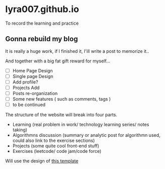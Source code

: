 # lyra007.github.io
To record the learning and practice

## Gonna rebuild my blog
It is really a huge work, if I finished it, I'ill write a post to memorize it..

And together with a big fat gift reward for myself...

- [ ] Home Page Design
- [ ] Single page Design
- [ ] Add profile?
- [ ] Projects Add
- [ ] Posts re-organization
- [ ] Some new features ( such as comments, tags )
- [ ] to be continued

The structure of the website will break into four parts.
* Learning (real problem in work/ technology learning series/ notes taking)
* Algorithmns discussion (summary or analytic post for algorithmn used, could also link to the exercise sections)
* Projects (some quite cool front-end stuff)
* Exercises (leetcode/ code jam/code force)

Will use the design of [this template](https://blackrockdigital.github.io/startbootstrap-clean-blog/)